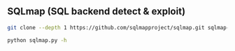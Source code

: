 ## SQLmap (SQL backend detect & exploit)

```bash
git clone --depth 1 https://github.com/sqlmapproject/sqlmap.git sqlmap-dev
```

```bash
python sqlmap.py -h
```

